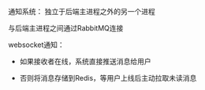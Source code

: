 通知系统：
独立于后端主进程之外的另一个进程

与后端主进程之间通过RabbitMQ连接

websocket通知：

- 如果接收者在线，系统直接推送消息给用户

- 否则将消息存储到Redis，等用户上线后主动拉取未读消息
